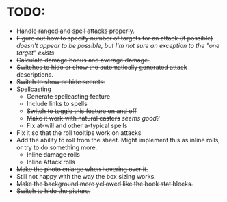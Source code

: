 # TODO:
- ~~Handle ranged and spell attacks properly.~~
- ~~Figure out how to specify number of targets for an attack (if possible)~~ *doesn't appear to be possible, but I'm not sure an exception to the "one target" exists*
- ~~Calculate damage bonus and average damage.~~
- ~~Switches to hide or show the automatically generated attack descriptions.~~
- ~~Switch to show or hide secrets.~~
- Spellcasting
	- ~~Generate spellcasting feature~~
	- Include links to spells
	- ~~Switch to toggle this feature on and off~~
	- ~~Make it work with natural casters~~ *seems good?*
	- Fix at-will and other a-typical spells
- Fix it so that the roll tooltips work on attacks
- Add the ability to roll from the sheet. Might implement this as inline rolls, or try to do something more.
	- ~~Inline damage rolls~~
	- Inline Attack rolls
- ~~Make the photo enlarge when hovering over it.~~
- Still not happy with the way the box sizing works.
- ~~Make the background more yellowed like the book stat blocks.~~
- ~~Switch to hide the picture.~~